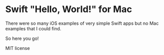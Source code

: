 # Swift "Hello, World!" for Mac

There were so many iOS examples of very simple Swift apps but no Mac examples that I could find.

So here you go!

MIT license